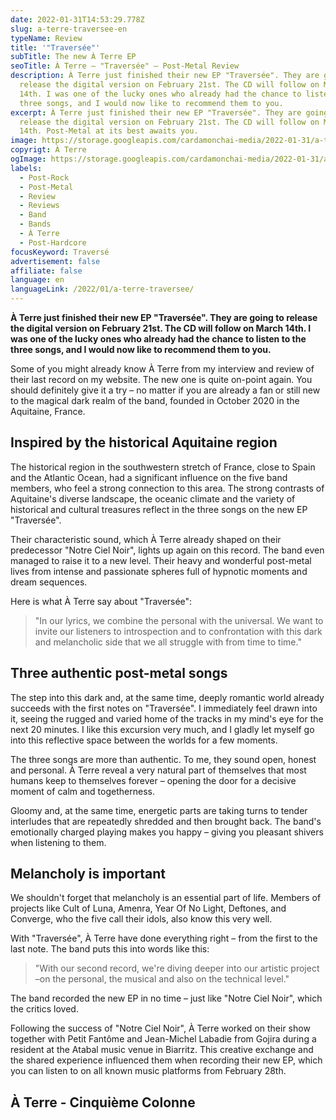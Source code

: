 ```yaml
---
date: 2022-01-31T14:53:29.778Z
slug: a-terre-traversee-en
typeName: Review
title: '"Traversée"'
subTitle: The new À Terre EP
seoTitle: À Terre – "Traversée" – Post-Metal Review
description: À Terre just finished their new EP "Traversée". They are going to
  release the digital version on February 21st. The CD will follow on March
  14th. I was one of the lucky ones who already had the chance to listen to the
  three songs, and I would now like to recommend them to you.
excerpt: À Terre just finished their new EP "Traversée". They are going to
  release the digital version on February 21st. The CD will follow on March
  14th. Post-Metal at its best awaits you.
image: https://storage.googleapis.com/cardamonchai-media/2022-01-31/a-terre-traversee-jpg-imagine-080808_000000_1024_768/640.webp
copyrigt: À Terre
ogImage: https://storage.googleapis.com/cardamonchai-media/2022-01-31/a-terre-traversee-fb-png-imagine-080808_0d0d0d_1200_628/640.webp
labels:
  - Post-Rock
  - Post-Metal
  - Review
  - Reviews
  - Band
  - Bands
  - À Terre
  - Post-Hardcore
focusKeyword: Traversé
advertisement: false
affiliate: false
language: en
languageLink: /2022/01/a-terre-traversee/
---
```

**À Terre just finished their new EP "Traversée". They are going to release the digital version on February 21st. The CD will follow on March 14th. I was one of the lucky ones who already had the chance to listen to the three songs, and I would now like to recommend them to you.**

Some of you might already know À Terre from my interview and review of their last record on my website. The new one is quite on-point again. You should definitely give it a try – no matter if you are already a fan or still new to the magical dark realm of the band, founded in October 2020 in the Aquitaine, France.

## Inspired by the historical Aquitaine region

The historical region in the southwestern stretch of France, close to Spain and the Atlantic Ocean, had a significant influence on the five band members, who feel a strong connection to this area. The strong contrasts of Aquitaine's diverse landscape, the oceanic climate and the variety of historical and cultural treasures reflect in the three songs on the new EP "Traversée".

Their characteristic sound, which À Terre already shaped on their predecessor "Notre Ciel Noir", lights up again on this record. The band even managed to raise it to a new level. Their heavy and wonderful post-metal lives from intense and passionate spheres full of hypnotic moments and dream sequences.

Here is what À Terre say about "Traversée":

> "In our lyrics, we combine the personal with the universal. We want to invite our listeners to introspection and to confrontation with this dark and melancholic side that we all struggle with from time to time."

## Three authentic post-metal songs

The step into this dark and, at the same time, deeply romantic world already succeeds with the first notes on "Traversée". I immediately feel drawn into it, seeing the rugged and varied home of the tracks in my mind's eye for the next 20 minutes. I like this excursion very much, and I gladly let myself go into this reflective space between the worlds for a few moments.

The three songs are more than authentic. To me, they sound open, honest and personal. À Terre reveal a very natural part of themselves that most humans keep to themselves forever – opening the door for a decisive moment of calm and togetherness.

Gloomy and, at the same time, energetic parts are taking turns to tender interludes that are repeatedly shredded and then brought back. The band's emotionally charged playing makes you happy – giving you pleasant shivers when listening to them.

## Melancholy is important

We shouldn't forget that melancholy is an essential part of life. Members of projects like Cult of Luna, Amenra, Year Of No Light, Deftones, and Converge, who the five call their idols, also know this very well.

With "Traversée", À Terre have done everything right – from the first to the last note. The band puts this into words like this:

> "With our second record, we're diving deeper into our artistic project –on the personal, the musical and also on the technical level."

The band recorded the new EP in no time – just like "Notre Ciel Noir", which the critics loved.

Following the success of "Notre Ciel Noir", À Terre worked on their show together with Petit Fantôme and Jean-Michel Labadie from Gojira during a resident at the Atabal music venue in Biarritz. This creative exchange and the shared experience influenced them when recording their new EP, which you can listen to on all known music platforms from February 28th.

## À Terre - Cinquième Colonne

<YouTube id="Zt5CvN8tkm0" />